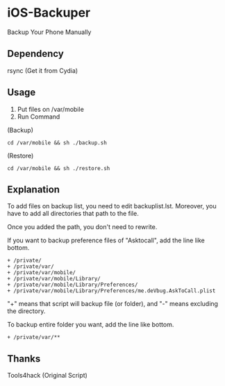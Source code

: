 # iOS-Backuper
Backup Your Phone Manually

## Dependency
rsync (Get it from Cydia)

## Usage
1. Put files on /var/mobile
2. Run Command

(Backup)
```
cd /var/mobile && sh ./backup.sh
```

(Restore)
```
cd /var/mobile && sh ./restore.sh
```

## Explanation
To add files on backup list, you need to edit backuplist.lst.
Moreover, you have to add all directories that path to the file.

Once you added the path, you don't need to rewrite. 

If you want to backup preference files of "Asktocall", add the line like bottom.
```
+ /private/
+ /private/var/
+ /private/var/mobile/
+ /private/var/mobile/Library/
+ /private/var/mobile/Library/Preferences/
+ /private/var/mobile/Library/Preferences/me.deVbug.AskToCall.plist
```

"+" means that script will backup file (or folder), and "-" means excluding the directory.

To backup entire folder you want, add the line like bottom.
```
+ /private/var/**
```

## Thanks
Tools4hack (Original Script)
